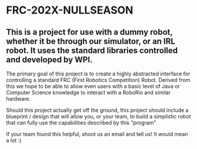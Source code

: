 # FRC-202X-NULLSEASON
## This is a project for use with a dummy robot, whether it be through our simulator, or an IRL robot. It uses the standard libraries controlled and developed by WPI.

The primary goal of this project is to create a highly abstracted interface for controlling a standard FRC (First Robotics Competition) Robot.
Derived from this we hope to be able to allow even users with a basic level of Java or Computer Science knowledge to interact with a RoboRio and similar hardware.

Should this project actually get off the ground, this project should include a blueprint / design that will allow you, or your team,
to build a simplistic robot that can fully use the capabilities described by this "program"

If your team found this helpful, shoot us an email and tell us! It would mean a lot :)
